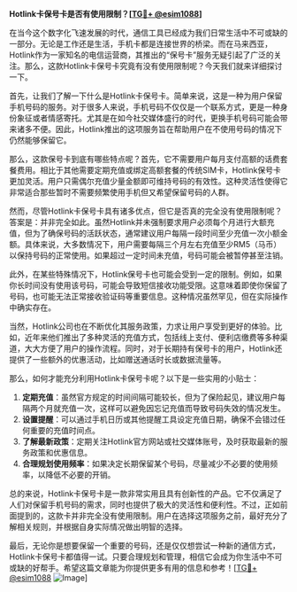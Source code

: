 **Hotlink卡保号卡是否有使用限制？[[TG💪+ @esim1088](https://t.me/s/esim1088)]**

在当今这个数字化飞速发展的时代，通信工具已经成为我们日常生活中不可或缺的一部分。无论是工作还是生活，手机卡都是连接世界的桥梁。而在马来西亚，Hotlink作为一家知名的电信运营商，其推出的“保号卡”服务无疑引起了广泛的关注。那么，这款Hotlink卡保号卡究竟有没有使用限制呢？今天我们就来详细探讨一下。

首先，让我们了解一下什么是Hotlink卡保号卡。简单来说，这是一种为用户保留手机号码的服务。对于很多人来说，手机号码不仅仅是一个联系方式，更是一种身份象征或者情感寄托。尤其是在如今社交媒体盛行的时代，更换手机号码可能会带来诸多不便。因此，Hotlink推出的这项服务旨在帮助用户在不使用号码的情况下仍然能够保留它。

那么，这款保号卡到底有哪些特点呢？首先，它不需要用户每月支付高额的话费套餐费用。相比于其他需要定期充值或绑定高额套餐的传统SIM卡，Hotlink保号卡更加灵活。用户只需偶尔充值少量金额即可维持号码的有效性。这种灵活性使得它非常适合那些暂时不需要频繁使用手机但又希望保留号码的人群。

然而，尽管Hotlink卡保号卡具有诸多优点，但它是否真的完全没有使用限制呢？答案是：并非完全如此。虽然Hotlink并未强制要求用户必须每个月进行大额充值，但为了确保号码的活跃状态，通常建议用户每隔一段时间至少充值一次小额金额。具体来说，大多数情况下，用户需要每隔三个月左右充值至少RM5（马币）以保持号码的正常使用。如果超过一定时间未充值，号码可能会被暂停甚至注销。

此外，在某些特殊情况下，Hotlink保号卡也可能会受到一定的限制。例如，如果你长时间没有使用该号码，可能会导致短信接收功能受限。这意味着即使你保留了号码，也可能无法正常接收验证码等重要信息。这种情况虽然罕见，但在实际操作中确实存在。

当然，Hotlink公司也在不断优化其服务政策，力求让用户享受到更好的体验。比如，近年来他们推出了多种灵活的充值方式，包括线上支付、便利店缴费等多种渠道，大大方便了用户的操作流程。同时，对于长期持有保号卡的用户，Hotlink还提供了一些额外的优惠活动，比如赠送通话时长或数据流量等。

那么，如何才能充分利用Hotlink卡保号卡呢？以下是一些实用的小贴士：

1. **定期充值**：虽然官方规定的时间间隔可能较长，但为了保险起见，建议用户每隔两个月就充值一次，这样可以避免因忘记充值而导致号码失效的情况发生。
2. **设置提醒**：可以通过手机日历或其他提醒工具设定充值日期，确保不会错过任何重要的充值时间点。
3. **了解最新政策**：定期关注Hotlink官方网站或社交媒体账号，及时获取最新的服务政策和优惠信息。
4. **合理规划使用频率**：如果决定长期保留某个号码，尽量减少不必要的使用频率，以降低不必要的开销。

总的来说，Hotlink卡保号卡是一款非常实用且具有创新性的产品。它不仅满足了人们对保留手机号码的需求，同时也提供了极大的灵活性和便利性。不过，正如前面提到的，这款卡并非完全没有使用限制。用户在选择这项服务之前，最好充分了解相关规则，并根据自身实际情况做出明智的选择。

最后，无论你是想要保留一个重要的号码，还是仅仅想尝试一种新的通信方式，Hotlink卡保号卡都值得一试。只要合理规划和管理，相信它会成为你生活中不可或缺的好帮手。希望这篇文章能为你提供更多有用的信息和参考！[[TG💪+ @esim1088](https://t.me/s/esim1088) ![Image](https://i.postimg.cc/4NQfJmqS/Snipaste-2025-05-13-00-14-12.png)]